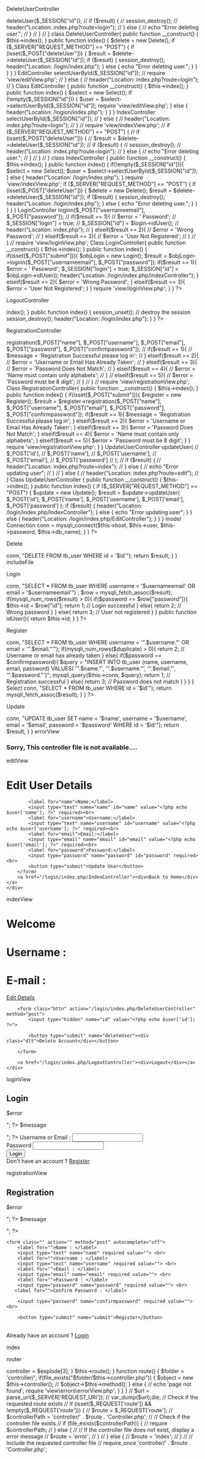 DeleteUserController
<?php
// delete user controller
// require_once 'model/Delete.php';

// $delete = new Delete();

// if ($_SERVER["REQUEST_METHOD"] == "POST") {
//     if (isset($_POST["deleteUser"])) {
//         $result = $delete->deleteUser($_SESSION["id"]);

//         if ($result) {

//             session_destroy();

//             header("Location: index.php?route=login");
            
//         } else {
//             echo "Error deleting user.";
//         }
//     }
// }
class DeleteUserController{
    public function __construct() {
        $this->index();
     }
 
     public function index() {
        $delete = new Delete();

        if ($_SERVER["REQUEST_METHOD"] == "POST") {
            if (isset($_POST["deleteUser"])) {
                $result = $delete->deleteUser($_SESSION["id"]);
        
                if ($result) {
        
                    session_destroy();
        
                    header("Location: /login/index.php");
                    
                } else {
                    echo "Error deleting user.";
                }
            }
        }
     }
}

EditController
<?php

// edit profile page controller

// require_once 'model/Select.php';

// $select = new Select();

// if (!empty($_SESSION["id"])) {
//     $user = $select->selectUserById($_SESSION["id"]);
//     require 'view/editView.php';
// } else {
//     header("Location: index.php?route=login");
// }
Class EditController {
    public function __construct() {
        $this->index();
     }
 
     public function index() {
        $select = new Select();

        if (!empty($_SESSION["id"])) {
            $user = $select->selectUserById($_SESSION["id"]);
            require 'view/editView.php';
        } else {
            header("Location: /logion/index.php");
        }
     }
}
IndexController
<?php

// setting session at index page and show user data

// require_once 'model/Select.php';
// require_once 'model/Delete.php';

// $select = new Select();
// $delete = new Delete();

// if(!empty($_SESSION["id"])){
//     $user = $select->selectUserById($_SESSION["id"]);
// } else {
//     header("Location: index.php?route=login");
// }

// require 'view/indexView.php';

// if ($_SERVER["REQUEST_METHOD"] == "POST") {
//     if (isset($_POST["deleteUser"])) {
//         $result = $delete->deleteUser($_SESSION["id"]);

//         if ($result) {
//             session_destroy();
//             header("Location: index.php?route=login");
//         } else {
//             echo "Error deleting user.";
//         }
//     }
// }

class IndexController {

    public function __construct() {
       $this->index();
    }

    public function index() {

        if(!empty($_SESSION["id"])){
            $select = new Select();
            $user = $select->selectUserById($_SESSION["id"]);
        } else {
            header("Location: /login/index.php");
        }
        
        require 'view/indexView.php';
        
        if ($_SERVER["REQUEST_METHOD"] == "POST") {
            if (isset($_POST["deleteUser"])) {
                $delete = new Delete();
                $result = $delete->deleteUser($_SESSION["id"]);
        
                if ($result) {
                    session_destroy();
                    header("Location: /login/index.php");
                } else {
                    echo "Error deleting user.";
                }
            }
        }
    }
}

LoginController
<?php

//login controller and showing all validation messages 

require_once 'model/Login.php';


// $login = new Login();

// if(isset($_POST["submit"])){
//     $result = $login->loginn($_POST["usernameemail"], $_POST["password"]);
//    if($result == 1){
//     $error = ' Password';
//          $_SESSION["login"] = true;
//           $_SESSION["id"] = $login->idUser();
         
//         header("Location: index.php");
//     } elseif($result == 2){
//      $error = 'Wrong Password';
//     } elseif($result == 3){
//         $error = 'User Not Registered';
//     }
// }
// require 'view/loginView.php';

Class LoginController{
    public function __construct() {
        $this->index();
     }
 
     public function index() {
        if(isset($_POST["submit"])){
            $objLogin = new Login();
            $result = $objLogin->loginn($_POST["usernameemail"], $_POST["password"]);
           if($result == 1){
            $error = ' Password';
                 $_SESSION["login"] = true;
                  $_SESSION["id"] = $objLogin->idUser();
                 
                header("Location: /login/index.php/indexController");
            } elseif($result == 2){
             $error = 'Wrong Password';
            } elseif($result == 3){
                $error = 'User Not Registered';
            }
        }
        require 'view/loginView.php';
     }
}
?>
LogoutController
<?php
//logout user controller

// remove all session variables
// session_unset();
// // destroy the session
// session_destroy();
// header("Location: index.php");
class LogoutController {
public function __construct() {
    $this->index();
 }

 public function index() {
    session_unset();
    // destroy the session
    session_destroy();
    header("Location: /login/index.php");
 }
}

?>

RegistrationController

<?php
//registration controller and showing error messages on screen
//  require_once 'model/Register.php';
//  $register = new Register();
//  if(isset($_POST["submit"])){
//      $result = $register->registration($_POST["name"], $_POST["username"], $_POST["email"], $_POST["password"], $_POST["confirmpassword"]);
//      if($result == 1){
//          $message = 'Registration Successful please log in';
      
//      } elseif($result == 2){
//          $error = 'Username or Email Has Already Taken';
//      } elseif($result == 3){
//          $error = 'Password Does Not Match';
//      } elseif($result == 4){
//          $error = 'Name must contain only alphabets';
//      }
//      elseif($result == 5){
//          $error = 'Password must be 8 digit';
//      }
//  }
//  require 'view/registrationView.php';

Class RegistrationController{
    public function __construct() {
        $this->index();
     }
 
     public function index() {
        if(isset($_POST["submit"])){
            $register = new Register();
            $result = $register->registration($_POST["name"], $_POST["username"], $_POST["email"], $_POST["password"], $_POST["confirmpassword"]);
            if($result == 1){
                $message = 'Registration Successful please log in';
            
            } elseif($result == 2){
                $error = 'Username or Email Has Already Taken';
            } elseif($result == 3){
                $error = 'Password Does Not Match';
            } elseif($result == 4){
                $error = 'Name must contain only alphabets';
            }
            elseif($result == 5){
                $error = 'Password must be 8 digit';
            }
        }
        require 'view/registrationView.php';
     }
}

UpdateUserController

<?php

//update user's data controller and sending to index

// require_once 'model/Select.php';
// require_once 'model/Update.php';

// if ($_SERVER["REQUEST_METHOD"] == "POST") {
//     $update = new Update();
//     $result = $update->updateUser(
//         $_POST['id'],
//         $_POST['name'],
//         $_POST['username'],
//         $_POST['email'],
//         $_POST['password']
//     );
//     if ($result) {
//         header("Location: index.php?route=index");
//     } else {
//         echo "Error updating user";
//     }
// } else {
//     header("Location: index.php?route=edit");
// }
Class UpdateUserController {

    public function __construct() {
        $this->index();
     }
 
     public function index() {
        if ($_SERVER["REQUEST_METHOD"] == "POST") {
            $update = new Update();
            $result = $update->updateUser(
                $_POST['id'],
                $_POST['name'],
                $_POST['username'],
                $_POST['email'],
                $_POST['password']
            );
            if ($result) {
                header("Location: /login/index.php/IndexController");
            } else {
                echo "Error updating user";
            }
        } else {
            header("Location: /login/index.php/EditController");
        }
     }
}

model
Connection
<?php

//connection class for db
class Connection{
  public $host = "localhost";
  public $user = "root";
  public $password = "";
  public $db_name = "oop_reglog";
  public $conn;
  public function __construct(){
    $this->conn = mysqli_connect($this->host, $this->user, $this->password, $this->db_name);
  }
}
?>

Delete
<?php
//delete data query
class Delete extends Connection {
    public function deleteUser($id) {
        $result = mysqli_query($this->conn, "DELETE FROM tb_user WHERE id = '$id'");
        return $result;
    }
}

includeFile
<?php
include_once 'model\Connection.php';
include_once 'model\Login.php';
include_once 'model\Select.php';
include_once 'model\Delete.php';
include_once 'model\Register.php';
include_once 'model\Update.php';
include_once 'controller\LoginController.php';
include_once 'controller\IndexController.php';
include_once 'controller\RegistrationController.php';
include_once 'controller\DeleteUserController.php';
include_once 'controller\LogoutController.php';
include_once 'controller\EditController.php';
include_once 'controller\UpdateUserController.php';
?>
Login
<?php

//login page and validation errors 

class Login extends Connection{
  public $id;
  public function loginn($usernameemail, $password){
    $result = mysqli_query($this->conn, "SELECT * FROM tb_user WHERE username = '$usernameemail' OR email = '$usernameemail'") ;
    $row = mysqli_fetch_assoc($result);
    
    if(mysqli_num_rows($result) > 0){

      if($password == $row["password"]){

        $this->id = $row["id"];

        return 1;
        // Login successful

      }
     else{
        return 2;
        // Wrong password
      }
    }
    else{
      return 3;
      // User not registered
    }
  }
  public function idUser(){
 return $this->id;
  }
}
?>
Register

<?php
//registration page and setting up validtions
 class Register extends Connection{
   public function registration($name, $username, $email, $password, $confirmpassword){
     $rexName = "/^[a-zA-Z]+(?:\s?[a-zA-Z]+)*\.?$/";
     $rexPass = "/^.{8,}$/";
     if (!preg_match($rexName, $name)) {
       return 4;
       // Name contains numbers
     }
     if (!preg_match($rexPass, $password)) {
    return 5;
       // password 8 digit
         }
     $duplicate = mysqli_query($this->conn, "SELECT * FROM tb_user WHERE username = '".$username."' OR email = '".$email."'");
     if(mysqli_num_rows($duplicate) > 0){
       return 2;
       // Username or email has already taken
     }
     else{
       if($password == $confirmpassword){
         $query = "INSERT INTO tb_user (name, username, email, password)  VALUES( '".$name."', '".$username."', '".$email."', '".$password."')";
         mysqli_query($this->conn, $query);
         return 1;
         // Registration successful
       }
       else{
      return 3;
         // Password does not match
       }
     }
   }
 }
Select

<?php
// selecting data for index page 
class Select extends Connection{
  public function selectUserById($id){
    $result = mysqli_query($this->conn, "SELECT * FROM tb_user WHERE id = '$id'");
    return mysqli_fetch_assoc($result);
  }
}

?>
Update
<?php

//update data query 

class Update extends Connection {
    public function updateUser($id, $name, $username, $email, $password) {
        $result = mysqli_query($this->conn, "UPDATE tb_user SET name = '$name', username = '$username', email = '$email', password = '$password' WHERE id = '$id'");
        return $result;
    }
}

errorView
<!DOCTYPE html>
<html>
<head>
<title>Custom 404</title>
</head>
<body>

<h3>Sorry, This controller file is not available....</h3> 

</body>
</html>
editView

<!DOCTYPE html>
<html lang="en" dir="ltr">
<head>
    <meta charset="utf-8">
    <title>Edit User</title>
    <link rel="stylesheet" href="/login/public/css/edit.css">
</head>
<body>
    <div class = "containner">
        <h1>Edit User Details</h1>
        <form action="/login/index.php/UpdateUserController" method="post">
            <input type="hidden" name="id" value="<?php echo $user['id']; ?>">
            <label for="name">Name:</label>
            <input type="text" name="name" id="name" value="<?php echo $user['name']; ?>" required><br>
            <label for="username">Username:</label>
            <input type="text" name="username" id="username" value="<?php echo $user['username']; ?>" required><br>
            <label for="email">Email:</label>
            <input type="email" name="email" id="email" value="<?php echo $user['email']; ?>" required><br>
            <label for="password">Password:</label>
            <input type="password" name="password" id="password" required><br>
            <button type="submit">Update User</button>
        </form>
        <a href="/login/index.php/IndexController"><div>Back to Home</div></a>
    </div>
</body>
</html>
indexView
<!DOCTYPE html>
<html lang="en" dir="ltr">
<head>
    <meta charset="utf-8">
    <title>Index</title>
    <link rel="stylesheet" href="/login/public/css/indexDashboard.css">
</head>
<body>
    <div class = "containner">
        <h1>Welcome <?php echo $user["name"]; ?></h1>
        <h1>Username :<?php echo $user["username"]; ?> </h1>
        <h1>E-mail :<?php echo $user["email"]; ?> </h1>
        <a href="/login/index.php/EditController"><div>Edit Details</div></a>
        
        <form class="bttn" action="/login/index.php/DeleteUserController" method="post">
            <input type="hidden" name="id" value="<?php echo $user['id']; ?>">
          
            <button type="submit" name="deleteUser"><div class="dlt">Delete Account</div></button>

        </form>

        <a href="/login/index.php/LogoutController"><div>Logout</div></a>
    </div>
</body>
</html>
loginView

<!DOCTYPE html>
<html lang="en" dir="ltr">
<head>
    <meta charset="utf-8">
    <title>Login</title>
    <link rel="stylesheet" href="/login/public/css/login.css">
</head>
<body>
    <div class = containner>
    <h2>Login</h2>
    <?php if(isset($error)) echo "<p>$error</p>"; ?>
    <?php if(isset($message)) echo "<p>$message</p>"; ?>
    <form class="" action="" method="post" autocomplete="off">
        <label for="">Username or Email : </label>
        <input type="text" name="usernameemail" required value=""> <br>
        <label for="">Password</label>
        <input type="password" name="password" required value=""> <br>
        <button type="submit" name="submit">Login</button>
    </form>
    <br>
   <span>Don't have an account ? </span><a href="/login/index.php/RegistrationController">Register</a>

</div>
</body>
</html>

registrationView
<!DOCTYPE html>
<html lang="en" dir="ltr">
<head>
     <meta charset="utf-8">
   <title>Registration</title>
    <link rel="stylesheet" href="/login/public/css/register.css">
</head>
<body>
   <div class ="containner">
    <h2>Registration</h2>
    <?php if(isset($error)) echo "<p>$error</p>"; ?>
    <?php if(isset($message)) echo "<p>$message</p>"; ?>

    <form class="" action="" method="post" autocomplete="off">
        <label for="">Name : </label>
        <input type="text" name="name" required value=""> <br>
        <label for="">Username : </label>
        <input type="text" name="username" required value=""> <br>
        <label for="">Email : </label>
        <input type="email" name="email" required value=""> <br>
        <label for="">Password : </label>
        <input type="password" name="password" required value=""> <br>
       <label for="">Confirm Password : </label>

        <input type="password" name="confirmpassword" required value=""> <br>

        <button type="submit" name="submit">Register</button>
   </form>
    <br> 
    <span>Already have an account ? <a href="/login/index.php/LoginController">Login</a>
</div>
</body>
</html>


index

<?php
ini_set('display_errors', 1);
ini_set('display_startup_errors', 1);
error_reporting(E_ALL);

require_once 'router.php';
$obj = new Router();

?>

router
<?php

//displaying all PHP errors
ini_set('display_errors', 1);
ini_set('display_startup_errors', 1);
error_reporting(E_ALL);
session_start();
// Autoload classes
// spl_autoload_register(function ($className) {
//     include_once 'model/' . $className . '.php';
// });
require_once 'model/includeFile.php';

class Router {

    public $controller = 'LoginController';
    public $method = 'index';

    function __construct() {

        $url = $_SERVER['REQUEST_URI'];
        $explode =  explode('/', $url); 
        if(isset($explode[3]) && $explode[3]) {
            $this->controller = $explode[3];
        }
       
        $this->route();
        
    }

    function route() {
        $folder = 'controller/';
        if(file_exists("$folder/$this->controller.php")) {
            $object = new $this->controller();
            // $object->$this->method();
        } else {
            // echo 'page not found';
            require 'view\errors\errorView.php';
        }

    }

}
// $url = parse_url($_SERVER['REQUEST_URI']);

// var_dump($url);die;
// Check if the requested route exists
// if (isset($_REQUEST['route']) && !empty($_REQUEST['route'])) {
//     $route = $_REQUEST['route'];
//     $controllerPath = 'controller/' . $route . 'Controller.php';
//     // Check if the controller file exists
//     if (file_exists($controllerPath)) {
//         require $controllerPath;
//     } else {
//         // If the controller file does not exist, display a error message
//         $route = 'error';       
//     }
// } else {
//     $route = 'index';
// }
// // Include the requested controller file
// require_once 'controller/' . $route . 'Controller.php';









